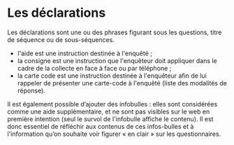 # Les déclarations

Les déclarations sont une ou des phrases figurant sous les questions, titre de séquence ou de sous-séquences.

- l'aide est une instruction destinée à l'enquêté ;
- la consigne est une instruction que l'enquêteur doit appliquer dans le cadre de la collecte en face à face ou par téléphone ;
- la carte code est une instruction destinée à l'enquêteur afin de lui rappeler de présenter une carte-code à l'enquêté (liste des modalités de réponse).

Il est également possible d’ajouter des infobulles : elles sont considérées comme une aide supplémentaire, et ne sont pas visibles sur le web en première intention (seul le survol de l'infobulle affiche le contenu). Il est donc essentiel de réfléchir aux contenus de ces infos-bulles et à l'information qu’on souhaite voir figurer « en clair » sur les questionnaires.